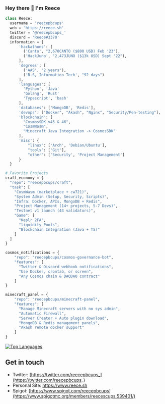 ### Hey there 👋 I'm Reece

```python
class Reece:
  username = 'reecepbcups'  
  web = 'https://reece.sh'
  twitter = '@reecepbcups_'
  discord = 'Reece#3370'
  information = {
      'hackathons': [
        ('Canto', "2,670CANTO ($800 USD) Feb '23"),       
        ('HackJuno', "2,473JUNO ($13k USD) Sept '22"),
      ],
      'degrees': [
        ('AAS', "2 years"), 
        ('B.S, Information Tech', "92 days")
      ],      
      'languages': [
        'Python', 'Java'
        'Golang', 'Rust' 
        'Typescript', 'bash'
      ],
      'databases': ['MongoDB', 'Redis'],
      'devops': ["Docker", "Akash", "Nginx", "Security/Pen-testing"],
      'blockchain': [
        "CosmosSDK v45 & 46", 
        "CosmWasm", 
        "Minecraft Java Integration -> CosmosSDK"
      ],
      'misc': {
          "linux": ['Arch', 'Debian/Ubuntu'],
          "tools": ['Git'],
          "other": ['Security', 'Project Management']
      }
  }

# Favorite Projects
craft_economy = {
  "repo": "reecepbcups/craft",
  "task": [
    "CosmWasm (marketplace + cw721)",
    "System Admin (Setup, Security, Scripts)",
    "Infra: Docker, APIs, MongoDB + Redis",
    "Project Management (14+ projects, 5-7 Devs)",
    "Testnet v1 launch (44 validators)",
    "Game": [
      "Keplr 2FA",
      "liquidity Pools",
      "Blockchain Integration (Java + TS)"
    ]
  ]
}

cosmos_notifications = {
    "repo": "reecepbcups/cosmos-governance-bot",
    "features": [
      "Twitter & Discord webhook notifications",
      "Use Docker, crontab, or screen",
      "Any Cosmos chain & DAODAO contract"
    ]
}

minecraft_panel = {
    "repo": "reecepbcups/minecraft-panel",
    "features": [
      "Manage Minecraft servers with no sys admin",
      "Automatic Firewall",
      "Server Creator + Auto plugin download",
      "MongoDB & Redis management panels",
      "Akash remote docker support"
    ]
}

```

[![Top Languages](https://github-readme-stats.vercel.app/api/top-langs/?username=reecepbcups&layout=compact&theme=monokai)](https://github.com/anuraghazra/github-readme-stats)
 
## Get in touch
- Twitter: [https://twitter.com/reecepbcups_](https://twitter.com/reecepbcups_)
- Personal Site: https://www.reece.sh
- Spigot: [https://www.spigot.com/reecepbcups](https://www.spigotmc.org/members/reecescups.539401/)
